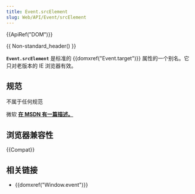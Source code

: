 ```yaml
---
title: Event.srcElement
slug: Web/API/Event/srcElement
---
```


{{ApiRef("DOM")}}

{{ Non-standard_header() }}

**`Event.srcElement`** 是标准的 {{domxref("Event.target")}} 属性的一个别名。它只对老版本的 IE 浏览器有效。

## 规范

不属于任何规范

微软 **[在 MSDN 有一篇描述。](<https://msdn.microsoft.com/en-us/library/ff974945(v=vs.85).aspx>)**

## 浏览器兼容性

{{Compat}}

## 相关链接

- {{domxref("Window.event")}}
